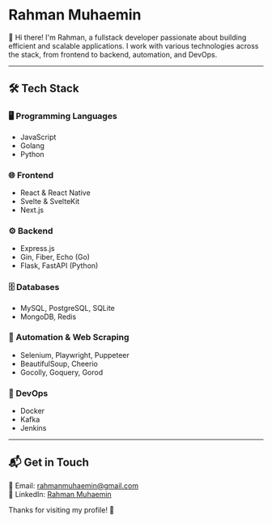 # Rahman Muhaemin  

👋 Hi there! I'm Rahman, a fullstack developer passionate about building efficient and scalable applications. I work with various technologies across the stack, from frontend to backend, automation, and DevOps.  

---

## 🛠️ Tech Stack  

### 🖥️ Programming Languages  
- JavaScript  
- Golang  
- Python  

### 🌐 Frontend  
- React & React Native  
- Svelte & SvelteKit  
- Next.js  

### ⚙️ Backend  
- Express.js  
- Gin, Fiber, Echo (Go)  
- Flask, FastAPI (Python)  

### 🗄️ Databases  
- MySQL, PostgreSQL, SQLite  
- MongoDB, Redis  

### 🤖 Automation & Web Scraping  
- Selenium, Playwright, Puppeteer  
- BeautifulSoup, Cheerio  
- Gocolly, Goquery, Gorod  

### 🚀 DevOps  
- Docker  
- Kafka  
- Jenkins  

---

## 📬 Get in Touch  

📧 Email: [rahmanmuhaemin@gmail.com](mailto:rahmanmuhaemin@gmail.com)  
💼 LinkedIn: [Rahman Muhaemin](https://www.linkedin.com/in/rahman-muhaemin)  

Thanks for visiting my profile! 🚀  

